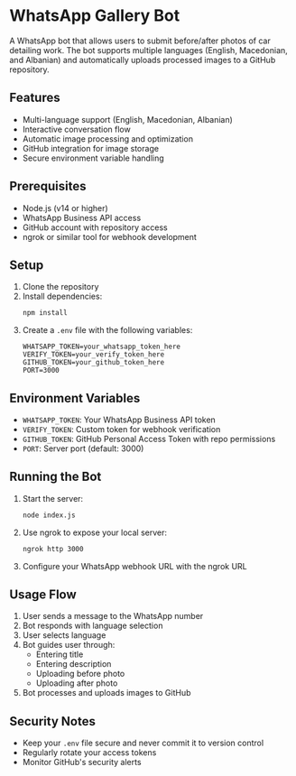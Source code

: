 # WhatsApp Gallery Bot

A WhatsApp bot that allows users to submit before/after photos of car detailing work. The bot supports multiple languages (English, Macedonian, and Albanian) and automatically uploads processed images to a GitHub repository.

## Features

- Multi-language support (English, Macedonian, Albanian)
- Interactive conversation flow
- Automatic image processing and optimization
- GitHub integration for image storage
- Secure environment variable handling

## Prerequisites

- Node.js (v14 or higher)
- WhatsApp Business API access
- GitHub account with repository access
- ngrok or similar tool for webhook development

## Setup

1. Clone the repository
2. Install dependencies:
   ```bash
   npm install
   ```
3. Create a `.env` file with the following variables:
   ```
   WHATSAPP_TOKEN=your_whatsapp_token_here
   VERIFY_TOKEN=your_verify_token_here
   GITHUB_TOKEN=your_github_token_here
   PORT=3000
   ```

## Environment Variables

- `WHATSAPP_TOKEN`: Your WhatsApp Business API token
- `VERIFY_TOKEN`: Custom token for webhook verification
- `GITHUB_TOKEN`: GitHub Personal Access Token with repo permissions
- `PORT`: Server port (default: 3000)

## Running the Bot

1. Start the server:
   ```bash
   node index.js
   ```
2. Use ngrok to expose your local server:
   ```bash
   ngrok http 3000
   ```
3. Configure your WhatsApp webhook URL with the ngrok URL

## Usage Flow

1. User sends a message to the WhatsApp number
2. Bot responds with language selection
3. User selects language
4. Bot guides user through:
   - Entering title
   - Entering description
   - Uploading before photo
   - Uploading after photo
5. Bot processes and uploads images to GitHub

## Security Notes

- Keep your `.env` file secure and never commit it to version control
- Regularly rotate your access tokens
- Monitor GitHub's security alerts 